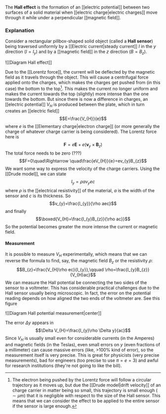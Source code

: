 The **Hall effect** is the formation of an [[electric potential]] between two surfaces of a solid material when [[electric charge|electric charges]] move through it while under a perpendicular [[magnetic field]].
### Explanation
Consider a rectangular pillbox-shaped solid object (called a **Hall sensor**) being traversed uniformly by a [[Electric current|steady current]] $I$ in the $y$ direction ($I=I_{y}$) and by a [[magnetic field]] in the $z$ direction $(B=B_{z})$.

![[Diagram Hall effect]]

Due to the [[Lorentz force]], the current will be deflected by the magnetic field as it travels through the object. This will cause a centrifugal force applied onto the charges, which makes the charges get pushed from (in this case) the bottom to the top[^1]. This makes the current no longer uniform and makes the current towards the top (slightly) more intense than the one towards the bottom. But since there is now a difference in charges, an [[electric potential]] $V_{H}$ is produced between the plate, which in turn creates an [[electric field]]
$$E=\frac{V_{H}}{e}$$
where $e$ is the [[Elementary charge|electron charge]] (or more generally the charge of whatever charge carrier is being considered). The Lorentz force here is
$$\mathbf{F}=e\mathbf{E}+e(\mathbf{v}_{y}\times \mathbf{B}_{z})$$
The total force needs to be zero (???)
$$F=0\quad\Rightarrow \quad\frac{eV_{H}}{e}=ev_{y}B_{z}$$
We want some way to express the velocity of the charge carriers. Using the [[Drude model]], we can state
$$I_{y}=\rho av_{y}ec$$
where $\rho$ is the [[electrical resistivity]] of the material, $a$ is the width of the sensor and $c$ is its thickness. So
$$v_{y}=\frac{I_{y}}{\rho aec}$$
and finally
$$\boxed{V_{H}=\frac{I_{y}B_{z}}{\rho ac}}$$
So the potential becomes greater the more intense the current or magnetic field.
#### Measurement
It is possible to measure $V_{H}$ experimentally, which means that we can reverse the formula to find, say, the magnetic field $B_{z}$ or the resistivity $\rho$:
$$B_{z}=\frac{V_{H}\rho ec}{I_{y}},\qquad \rho=\frac{I_{y}B_{z}}{V_{H}ac}$$
We can measure the Hall potential be connecting the two sides of the sensor to a voltmeter. This has considerable practical challenges due to the Hall sensor usually being microscopic. In fact, the error on the potential reading depends on how aligned the two ends of the voltmeter are. See this figure

![[Diagram Hall potential measurement|center]]

The error $\Delta y$ appears in
$$\Delta V_{H}=\frac{I_{y}\rho \Delta y}{ac}$$
Since $V_{H}$ is usually small even for considerable currents (in the Amperes) and magnetic fields (in the Teslas), even small errors on $y$ (even fractions of a millimeter) can cause massive errors (like, >100% kind of error), so the measurement itself is very precise. This is great for physicists (very precise measurements), bad for engineers (too precise to use $\pi=e=3$) and awful for research institutions (they're not going to like the bill).

[^1]: The electron being pushed by the Lorentz force will follow a circular trajectory as it moves up, but due the [[Drude model|drift velocity]] of an charge carrier in matter being so small, this trajectory is small enough ($\sim\mu m$) that it is negligible with respect to the size of the Hall sensor. This means that we can consider the effect to be applied to the entire sensor if the sensor is large enough.